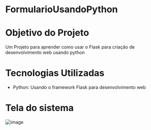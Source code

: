 # FormularioUsandoPython

# Objetivo do Projeto
Um Projeto para aprender como usar o Flask para criação de desenvolvimento web usando python

# Tecnologias Utilizadas

- Python: Usando o framework Flask para desenvolvimento web

# Tela do sistema

![image](https://user-images.githubusercontent.com/86581876/175574294-c6190f76-86a9-4e1f-9404-2b9b758ea1b5.png)
